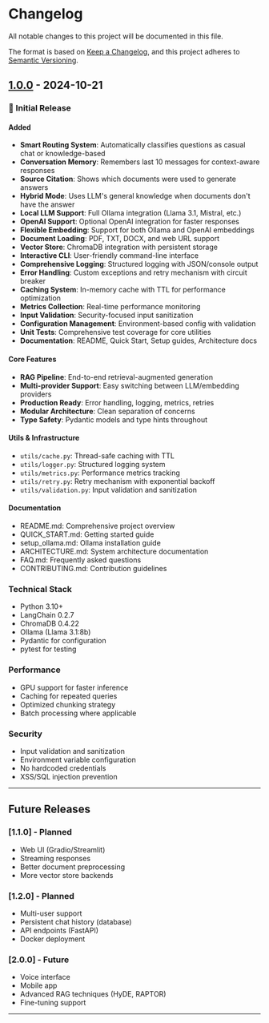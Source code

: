 # Changelog

All notable changes to this project will be documented in this file.

The format is based on [Keep a Changelog](https://keepachangelog.com/en/1.0.0/),
and this project adheres to [Semantic Versioning](https://semver.org/spec/v2.0.0.html).

## [1.0.0] - 2024-10-21

### 🎉 Initial Release

#### Added
- **Smart Routing System**: Automatically classifies questions as casual chat or knowledge-based
- **Conversation Memory**: Remembers last 10 messages for context-aware responses
- **Source Citation**: Shows which documents were used to generate answers
- **Hybrid Mode**: Uses LLM's general knowledge when documents don't have the answer
- **Local LLM Support**: Full Ollama integration (Llama 3.1, Mistral, etc.)
- **OpenAI Support**: Optional OpenAI integration for faster responses
- **Flexible Embedding**: Support for both Ollama and OpenAI embeddings
- **Document Loading**: PDF, TXT, DOCX, and web URL support
- **Vector Store**: ChromaDB integration with persistent storage
- **Interactive CLI**: User-friendly command-line interface
- **Comprehensive Logging**: Structured logging with JSON/console output
- **Error Handling**: Custom exceptions and retry mechanism with circuit breaker
- **Caching System**: In-memory cache with TTL for performance optimization
- **Metrics Collection**: Real-time performance monitoring
- **Input Validation**: Security-focused input sanitization
- **Configuration Management**: Environment-based config with validation
- **Unit Tests**: Comprehensive test coverage for core utilities
- **Documentation**: README, Quick Start, Setup guides, Architecture docs

#### Core Features
- **RAG Pipeline**: End-to-end retrieval-augmented generation
- **Multi-provider Support**: Easy switching between LLM/embedding providers
- **Production Ready**: Error handling, logging, metrics, retries
- **Modular Architecture**: Clean separation of concerns
- **Type Safety**: Pydantic models and type hints throughout

#### Utils & Infrastructure
- `utils/cache.py`: Thread-safe caching with TTL
- `utils/logger.py`: Structured logging system
- `utils/metrics.py`: Performance metrics tracking
- `utils/retry.py`: Retry mechanism with exponential backoff
- `utils/validation.py`: Input validation and sanitization

#### Documentation
- README.md: Comprehensive project overview
- QUICK_START.md: Getting started guide
- setup_ollama.md: Ollama installation guide
- ARCHITECTURE.md: System architecture documentation
- FAQ.md: Frequently asked questions
- CONTRIBUTING.md: Contribution guidelines

### Technical Stack
- Python 3.10+
- LangChain 0.2.7
- ChromaDB 0.4.22
- Ollama (Llama 3.1:8b)
- Pydantic for configuration
- pytest for testing

### Performance
- GPU support for faster inference
- Caching for repeated queries
- Optimized chunking strategy
- Batch processing where applicable

### Security
- Input validation and sanitization
- Environment variable configuration
- No hardcoded credentials
- XSS/SQL injection prevention

---

## Future Releases

### [1.1.0] - Planned
- Web UI (Gradio/Streamlit)
- Streaming responses
- Better document preprocessing
- More vector store backends

### [1.2.0] - Planned
- Multi-user support
- Persistent chat history (database)
- API endpoints (FastAPI)
- Docker deployment

### [2.0.0] - Future
- Voice interface
- Mobile app
- Advanced RAG techniques (HyDE, RAPTOR)
- Fine-tuning support

---

[1.0.0]: https://github.com/nurullahsahinn/HybridRAG/releases/tag/v1.0.0

